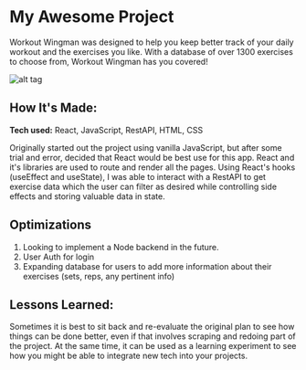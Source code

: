 # My Awesome Project
Workout Wingman was designed to help you keep better track of your daily workout and the exercises you like. With a database of over 1300 exercises to choose from, Workout Wingman has you covered!

![alt tag](https://media.giphy.com/media/YWPV3YrJbluYVGZVhs/giphy.gif)

## How It's Made:

**Tech used:** React, JavaScript, RestAPI, HTML, CSS

Originally started out the project using vanilla JavaScript, but after some trial and error, decided that React would be best use for this app. React and it's libraries are used to route and render all the pages. Using React's hooks (useEffect and useState), I was able to interact with a RestAPI to get exercise data which the user can filter as desired while controlling side effects and storing valuable data in state. 

## Optimizations
1. Looking to implement a Node backend in the future.
2. User Auth for login
3. Expanding database for users to add more information about their exercises (sets, reps, any pertinent info)

## Lessons Learned:

Sometimes it is best to sit back and re-evaluate the original plan to see how things can be done better, even if that involves scraping and redoing part of the project. At the same time, it can be used as a learning experiment to see how you might be able to integrate new tech into your projects.
